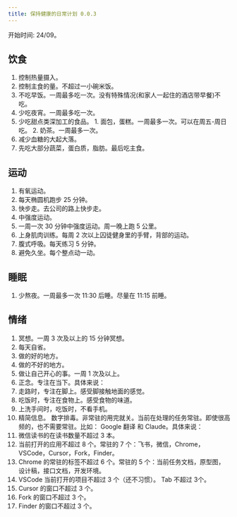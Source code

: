 ```yaml
---
title: 保持健康的日常计划 0.0.3
---
```


开始时间: 24/09。

## 饮食
1. 控制热量摄入。
  1. 控制主食的量。不超过一小碗米饭。
  2. 不吃早饭。一周最多吃一次。没有特殊情况(和家人一起住的酒店带早餐)不吃。
  3. 少吃夜宵。一周最多吃一次。
  4. 少吃甜点类深加工的食品。
    1. 面包，蛋糕。一周最多一次。可以在周五-周日吃。
    2. 奶茶。一周最多一次。
2. 减少血糖的大起大落。
  1. 先吃大部分蔬菜，蛋白质，脂肪。最后吃主食。

## 运动
1. 有氧运动。
  1. 每天椭圆机跑步 25 分钟。
  2. 快步走。去公司的路上快步走。
2. 中强度运动。
  1. 一周一次 30 分钟中强度运动。周一晚上跑 5 公里。
  2. 上身肌肉训练。每周 2 次以上囚徒健身里的手臂，背部的运动。
3. 腹式呼吸。每天练习 5 分钟。
4. 避免久坐。每个整点动一动。

## 睡眠
1. 少熬夜。一周最多一次 11:30 后睡。尽量在 11:15 前睡。

## 情绪
1. 冥想。一周 3 次及以上的 15 分钟冥想。
2. 每天自省。
  1. 做的好的地方。
  2. 做的不好的地方。
3. 做让自己开心的事。一周 1 次及以上。
4. 正念。专注在当下。具体来说：
  1. 走路时，专注在脚上。感受脚接触地面的感觉。
  2. 吃饭时，专注在食物上。感受食物的味道。
  3. 上洗手间时，吃饭时，不看手机。
5. 精简信息。 数字排毒。非常驻的用完就关。当前在处理的任务常驻。即使很高频的，也不需要常驻。比如： Google 翻译 和 Claude。具体来说：
  1. 微信读书的在读书数量不超过 3 本。
  2. 当前打开的应用不超过 8 个。常驻的 7 个：飞书，微信，Chrome，VSCode，Cursor，Fork，Finder。
  3. Chrome 的常驻的标签不超过 6 个。常驻的 5 个：当前任务文档，原型图，设计稿，接口文档，开发环境。
  4. VSCode 当前打开的项目不超过 3 个（还不习惯）。 Tab 不超过 3个。
  5. Cursor 的窗口不超过 3 个。
  6. Fork 的窗口不超过 3 个。
  7. Finder 的窗口不超过 3 个。
